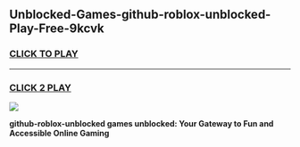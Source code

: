 
## Unblocked-Games-github-roblox-unblocked-Play-Free-9kcvk
<h3>
<a href="https://premium76.site?title=github-roblox-unblocked&ref=10A">CLICK TO PLAY</a></h3>
<hr>

<h3>
<a href="https://premium76.site?title=github-roblox-unblocked&ref=10A">CLICK 2 PLAY</a>
  
</h3>

<a href="https://premium76.site?title=github-roblox-unblocked&ref=10A"><img src="https://clearcache.store/games.png"></a>


**github-roblox-unblocked games unblocked: Your Gateway to Fun and Accessible Online Gaming**
